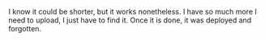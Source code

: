 I know it could be shorter, but it works nonetheless.
I have so much more I need to upload, I just have to find it. Once it is done, it was deployed and forgotten.
